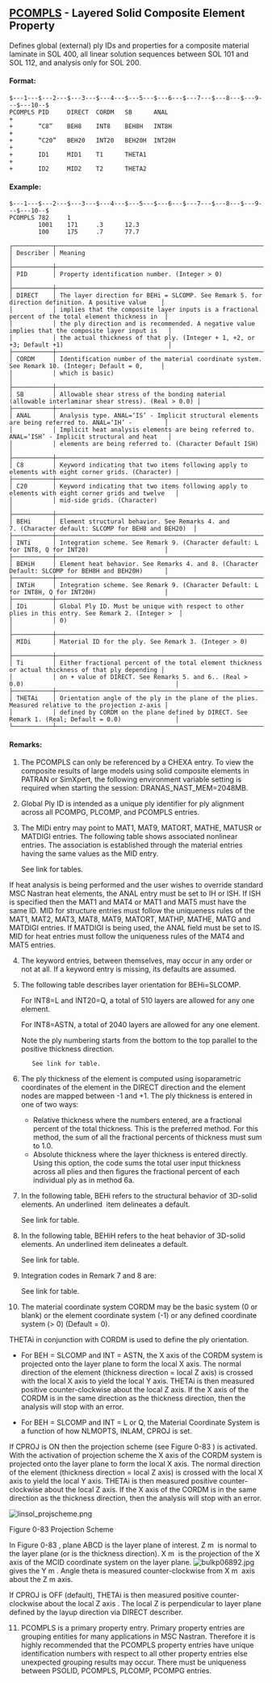 ## [PCOMPLS](https://help.hexagonmi.com/bundle/MSC_Nastran_2022.4/page/Nastran_Combined_Book/qrg/bulkp/TOC.PCOMPLS.xhtml) - Layered Solid Composite Element Property

Defines global (external) ply IDs and properties for a composite material laminate in SOL 400, all linear solution sequences between SOL 101 and SOL 112, and analysis only for SOL 200.

#### Format:

```nastran
$---1---$---2---$---3---$---4---$---5---$---6---$---7---$---8---$---9---$---10--$
PCOMPLS PID     DIRECT  CORDM   SB      ANAL                            +       
+       “C8”    BEH8    INT8    BEH8H   INT8H                           +       
+       “C20”   BEH20   INT20   BEH20H  INT20H                          +       
+       ID1     MID1    T1      THETA1                                  +       
+       ID2     MID2    T2      THETA2                                          
```

#### Example:

```nastran
$---1---$---2---$---3---$---4---$---5---$---6---$---7---$---8---$---9---$---10--$
PCOMPLS 782     1                                                               
        1001    171     .3      12.3                                            
        100     175     .7      77.7                                            
```

```text
┌───────────┬────────────────────────────────────────────────────────────────────────────────────────────────────┐
│ Describer │ Meaning                                                                                            │
├───────────┼────────────────────────────────────────────────────────────────────────────────────────────────────┤
│ PID       │ Property identification number. (Integer > 0)                                                      │
├───────────┼────────────────────────────────────────────────────────────────────────────────────────────────────┤
│ DIRECT    │ The layer direction for BEHi = SLCOMP. See Remark 5. for direction definition. A positive value    │
│           │ implies that the composite layer inputs is a fractional percent of the total element thickness in  │
│           │ the ply direction and is recommended. A negative value implies that the composite layer input is   │
│           │ the actual thickness of that ply. (Integer + 1, +2, or +3; Default +1)                             │
├───────────┼────────────────────────────────────────────────────────────────────────────────────────────────────┤
│ CORDM     │ Identification number of the material coordinate system. See Remark 10. (Integer; Default = 0,     │
│           │ which is basic)                                                                                    │
├───────────┼────────────────────────────────────────────────────────────────────────────────────────────────────┤
│ SB        │ Allowable shear stress of the bonding material (allowable interlaminar shear stress). (Real > 0.0) │
├───────────┼────────────────────────────────────────────────────────────────────────────────────────────────────┤
│ ANAL      │ Analysis type. ANAL=‘IS’ - Implicit structural elements are being referred to. ANAL=‘IH’ -         │
│           │ Implicit heat analysis elements are being referred to. ANAL=‘ISH’ - Implicit structural and heat   │
│           │ elements are being referred to. (Character Default ISH)                                            │
├───────────┼────────────────────────────────────────────────────────────────────────────────────────────────────┤
│ C8        │ Keyword indicating that two items following apply to elements with eight corner grids. (Character) │
├───────────┼────────────────────────────────────────────────────────────────────────────────────────────────────┤
│ C20       │ Keyword indicating that two items following apply to elements with eight corner grids and twelve   │
│           │ mid-side grids. (Character)                                                                        │
├───────────┼────────────────────────────────────────────────────────────────────────────────────────────────────┤
│ BEHi      │ Element structural behavior. See Remarks 4. and 7. (Character default: SLCOMP for BEH8 and BEH20)  │
├───────────┼────────────────────────────────────────────────────────────────────────────────────────────────────┤
│ INTi      │ Integration scheme. See Remark 9. (Character default: L for INT8, Q for INT20)                     │
├───────────┼────────────────────────────────────────────────────────────────────────────────────────────────────┤
│ BEHiH     │ Element heat behavior. See Remarks 4. and 8. (Character Default: SLCOMP for BEH8H and BEH20H)      │
├───────────┼────────────────────────────────────────────────────────────────────────────────────────────────────┤
│ INTiH     │ Integration scheme. See Remark 9. (Character Default: L for INT8H, Q for INT20H)                   │
├───────────┼────────────────────────────────────────────────────────────────────────────────────────────────────┤
│ IDi       │ Global Ply ID. Must be unique with respect to other plies in this entry. See Remark 2. (Integer >  │
│           │ 0)                                                                                                 │
├───────────┼────────────────────────────────────────────────────────────────────────────────────────────────────┤
│ MIDi      │ Material ID for the ply. See Remark 3. (Integer > 0)                                               │
├───────────┼────────────────────────────────────────────────────────────────────────────────────────────────────┤
│ Ti        │ Either fractional percent of the total element thickness or actual thickness of that ply depending │
│           │ on + value of DIRECT. See Remarks 5. and 6.. (Real > 0.0)                                          │
├───────────┼────────────────────────────────────────────────────────────────────────────────────────────────────┤
│ THETAi    │ Orientation angle of the ply in the plane of the plies. Measured relative to the projection z-axis │
│           │ defined by CORDM on the plane defined by DIRECT. See Remark 1. (Real; Default = 0.0)               │
└───────────┴────────────────────────────────────────────────────────────────────────────────────────────────────┘
```

#### Remarks:

1. The PCOMPLS can only be referenced by a CHEXA entry. To view the composite results of large models using solid composite elements in PATRAN or SimXpert, the following environment variable setting is required when starting the session: DRANAS_NAST_MEM=2048MB.
2. Global Ply ID is intended as a unique ply identifier for ply alignment across all PCOMPG, PLCOMP, and PCOMPLS entries.
3. The MIDi entry may point to MAT1, MAT9, MATORT, MATHE, MATUSR or MATDIGI entries. The following table shows associated nonlinear entries. The association is established through the material entries having the same values as the MID entry.

     See link for tables.


If heat analysis is being performed and the user wishes to override standard MSC Nastran heat elements, the ANAL entry must be set to IH or ISH.
If ISH is specified then the MAT1 and MAT4 or MAT1 and MAT5 must have the same ID. MID for structure entries must follow the uniqueness rules of the MAT1, MAT2, MAT3, MAT8, MAT9, MATORT, MATHP, MATHE, MATG and MATDIGI entries.
If MATDIGI is being used, the ANAL field must be set to IS.
MID for heat entries must follow the uniqueness rules of the MAT4 and MAT5 entries.

4. The keyword entries, between themselves, may occur in any order or not at all. If a keyword entry is missing, its defaults are assumed.
5. The following table describes layer orientation for BEHi=SLCOMP.

     For INT8=L and INT20=Q, a total of 510 layers are allowed for any one element.

     For INT8=ASTN, a total of 2040 layers are allowed for any one element.

     Note the ply numbering starts from the bottom to the top parallel to the positive thickness direction.

          See link for table.

6. The ply thickness of the element is computed using isoparametric coordinates of the element in the DIRECT direction and the element nodes are mapped between -1 and +1. The ply thickness is entered in one of two ways:
     - Relative thickness where the numbers entered, are a fractional percent of the total thickness. This is the preferred method. For this method, the sum of all the fractional percents of thickness must sum to 1.0.
     - Absolute thickness where the layer thickness is entered directly. Using this option, the code sums the total user input thickness across all plies and then figures the fractional percent of each individual ply as in method 6a.
7. In the following table, BEHi refers to the structural behavior of 3D-solid elements. An  underlined  item delineates a default.

     See link for table.

8. In the following table, BEHiH refers to the heat behavior of 3D-solid elements. An underlined item delineates a default.

     See link for table.

9. Integration codes in Remark 7 and 8 are:

     See link for table.

10. The material coordinate system CORDM may be the basic system (0 or blank) or the element coordinate system (-1) or any defined coordinate system (> 0) (Default = 0).

   THETAi in conjunction with CORDM is used to define the ply orientation.

   - For BEH = SLCOMP and INT = ASTN, the X axis of the CORDM system is projected onto the layer plane to form the local X axis. The normal direction of the element (thickness direction = local Z axis) is crossed with the local X axis to yield the local Y axis. THETAi is then measured positive counter-clockwise about the local Z axis. If the X axis of the CORDM is in the same direction as the thickness direction, then the analysis will stop with an error.

   - For BEH = SLCOMP and INT = L or Q, the Material Coordinate System is a function of how NLMOPTS, INLAM, CPROJ is set.

   If CPROJ is ON then the projection scheme (see  Figure 0-83 ) is activated. With the activation of projection scheme the X axis of the CORDM system is projected onto the layer plane to form the local X axis. The normal direction of the element (thickness direction = local Z axis) is crossed with the local X axis to yield the local Y axis. THETAi is then measured positive counter-clockwise about the local Z axis. If the X axis of the CORDM is in the same direction as the thickness direction, then the analysis will stop with an error.

   ![linsol_projscheme.png](https://help-be.hexagonmi.com/bundle/MSC_Nastran_2022.4/page/Nastran_Combined_Book/qrg/bulkp/../../../assets/linsol_projscheme.png?_LANG=enus)
   
   Figure 0-83   Projection Scheme

   In  Figure 0-83 , plane ABCD is the layer plane of interest. Z m  is normal to the layer plane (or is the thickness direction). X m  is the projection of the X axis of the MCID coordinate system on the layer plane.  ![bulkp06892.jpg](https://help-be.hexagonmi.com/bundle/MSC_Nastran_2022.4/page/Nastran_Combined_Book/qrg/bulkp/../../../assets/bulkp06892.jpg?_LANG=enus)  gives the Y m . Angle theta is measured counter-clockwise from X m  axis about the Z m  axis.

   If CPROJ is OFF (default), THETAi is then measured positive counter-clockwise  about the local Z axis . The local Z is perpendicular to layer plane defined by the layup direction via DIRECT describer.

11. PCOMPLS is a primary property entry. Primary property entries are grouping entities for many applications in MSC Nastran. Therefore it is highly recommended that the PCOMPLS property entries have unique identification numbers with respect to all other property entries else unexpected grouping results may occur. There must be uniqueness between PSOLID, PCOMPLS, PLCOMP, PCOMPG entries.
